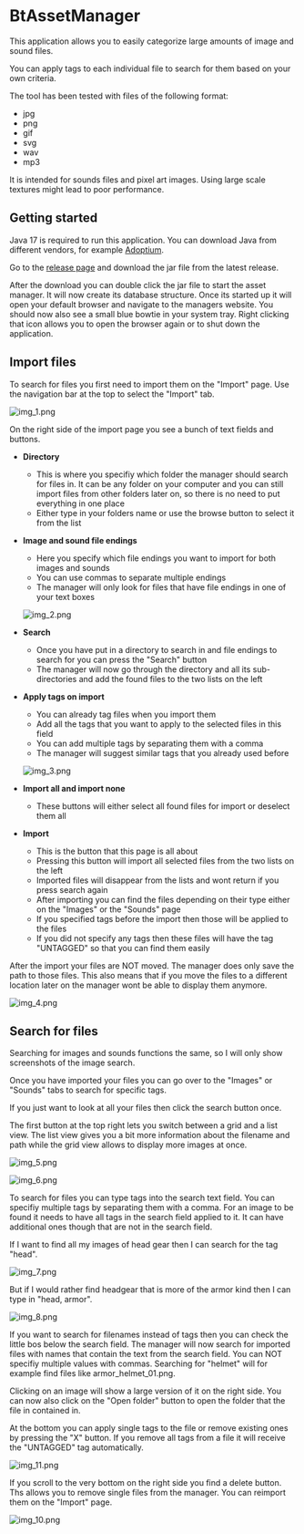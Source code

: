 # BtAssetManager

This application allows you to easily categorize large amounts of image and sound files.

You can apply tags to each individual file to search for them based on your own criteria.

The tool has been tested with files of the following format:

- jpg
- png
- gif
- svg
- wav
- mp3


It is intended for sounds files and pixel art images. Using large scale textures might lead to poor performance.


## Getting started

Java 17 is required to run this application. You can download Java from different vendors, for example [Adoptium](https://adoptium.net/temurin/releases).

Go to the [release page](https://github.com/Bowtie8904/BtAssetManager/releases) and download the jar file from the latest release.

After the download you can double click the jar file to start the asset manager. It will now create its database structure. Once its started up it will open your default browser and navigate to the
managers website. You should now also see a small blue bowtie in your system tray. Right clicking that icon allows you to open the browser again or to shut down the application.

## Import files

To search for files you first need to import them on the "Import" page. Use the navigation bar at the top to select the "Import" tab.

![img_1.png](img_1.png)

On the right side of the import page you see a bunch of text fields and buttons.

- **Directory**
    - This is where you specifiy which folder the manager should search for files in. It can be any folder on your computer and you can still import files from other folders later on, so there is no
      need to put everything in one place
    - Either type in your folders name or use the browse button to select it from the list
- **Image and sound file endings**
    - Here you specify which file endings you want to import for both images and sounds
    - You can use commas to separate multiple endings
    - The manager will only look for files that have file endings in one of your text boxes

  ![img_2.png](img_2.png)
- **Search**
    - Once you have put in a directory to search in and file endings to search for you can press the "Search" button
    - The manager will now go through the directory and all its sub-directories and add the found files to the two lists on the left
- **Apply tags on import**
    - You can already tag files when you import them
    - Add all the tags that you want to apply to the selected files in this field
    - You can add multiple tags by separating them with a comma
    - The manager will suggest similar tags that you already used before

  ![img_3.png](img_3.png)
- **Import all and import none**
    - These buttons will either select all found files for import or deselect them all
- **Import**
    - This is the button that this page is all about
    - Pressing this button will import all selected files from the two lists on the left
    - Imported files will disappear from the lists and wont return if you press search again
    - After importing you can find the files depending on their type either on the "Images" or the "Sounds" page
    - If you specified tags before the import then those will be applied to the files
    - If you did not specify any tags then these files will have the tag "UNTAGGED" so that you can find them easily

After the import your files are NOT moved. The manager does only save the path to those files. This also means that if you move the files to a different location later on the manager wont be able to
display them anymore.

![img_4.png](img_4.png)

## Search for files

Searching for images and sounds functions the same, so I will only show screenshots of the image search.

Once you have imported your files you can go over to the "Images" or "Sounds" tabs to search for specific tags.

If you just want to look at all your files then click the search button once.

The first button at the top right lets you switch between a grid and a list view. The list view gives you a bit more information about the filename and path while the grid view allows to display more
images at once.

![img_5.png](img_5.png)

![img_6.png](img_6.png)

To search for files you can type tags into the search text field. You can specifiy multiple tags by separating them with a comma. For an image to be found it needs to have all tags in the search field
applied to it. It can have additional ones though that are not in the search field.

If I want to find all my images of head gear then I can search for the tag "head".

![img_7.png](img_7.png)

But if I would rather find headgear that is more of the armor kind then I can type in "head, armor".

![img_8.png](img_8.png)

If you want to search for filenames instead of tags then you can check the little bos below the search field. The manager will now search for imported files with names that contain the text from the
search field. You can NOT specifiy multiple values with commas. Searching for "helmet" will for example find files like armor_helmet_01.png.

Clicking on an image will show a large version of it on the right side. You can now also click on the "Open folder" button to open the folder that the file in contained in.

At the bottom you can apply single tags to the file or remove existing ones by pressing the "X" button. If you remove all tags from a file it will receive the "UNTAGGED" tag automatically.

![img_11.png](img_11.png)

If you scroll to the very bottom on the right side you find a delete button. Ths allows you to remove single files from the manager. You can reimport them on the "Import" page.

![img_10.png](img_10.png)
